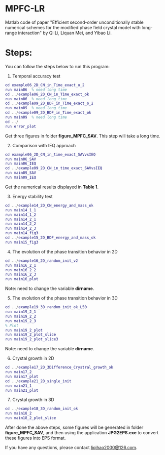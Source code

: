 # MPFC-LR
Matlab code of paper "Efficient second-order unconditionally stable numerical schemes for the modified phase field crystal model with long-range interaction" by Qi Li, Liquan Mei, and Yibao Li.

# Steps:
You can follow the steps below to run this program:

1. Temporal accuracy test
```matlab
cd example06_2D_CN_in_Time_exact_o_2
run main06  % need long time
cd ../example06_2D_CN_in_Time_exact_ok
run main06  % need long time
cd ../example09_2D_BDF_in_Time_exact_o_2
run main09  % need long time
cd ../example09_2D_BDF_in_Time_exact_ok
run main09  % need long time
cd ../
run error_plot
```
Get three figures in folder **figure_MPFC_SAV**. This step will take a long time.

2. Comparison with IEQ approach
```matlab
cd example06_2D_CN_in_time_exact_SAVvsIEQ
run main06_SAV
run main06_IEQ
cd ../example09_2D_CN_in_time_exact_SAVvsIEQ
run main09_SAV
run main09_IEQ
```
Get the numerical results displayed in **Table 1**.

3. Energy stability test
```matlab
cd ../example14_2D_CN_energy_and_mass_ok
run main14_1_1
run main14_1_2
run main14_2_1
run main14_2_2
run main14_2_3
run main14_fig3
cd ../example15_2D_BDF_energy_and_mass_ok
run main15_fig3
```

4. The evolution of the phase transition behavior in 2D
```matlab
cd ../example16_2D_random_init_v2
run main16_2_1
run main16_2_2
run main16_2_3
run main16_plot
```
Note: need to change the variable **dirname**.

5. The evolution of the phase transition behavior in 3D
```matlab
cd ../example19_3D_random_init_ok_L50
run main19_2_1
run main19_2_2
run main19_2_3
% Plot
run main19_2_plot
run main19_2_plot_slice
run main19_2_plot_slice3
```
Note: need to change the variable **dirname**.

6. Crystal growth in 2D
```matlab
cd ../example17_2D_3Difference_Crystral_growth_ok
run main17_2
run main17_plot
cd ../example21_2D_single_init
run main21_1
run main21_plot
```

7. Crystal growth in 3D
```matlab
cd ../example18_3D_random_init_ok
run main18_2
run main18_2_plot_slice
```

After done the above steps, some figures will be generated in folder **figure_MPFC_SAV**, and then using the application **JPG2EPS.exe** to convert these figures into EPS format.



If you have any questions, please contact liqihao2000@126.com.

